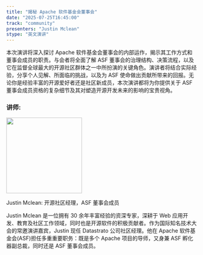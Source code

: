```yaml
---
title: "揭秘 Apache 软件基金会董事会"
date: "2025-07-25T16:45:00"
track: "community"
presenters: "Justin Mclean"
stype: "英文演讲"
---
```


本次演讲将深入探讨 Apache 软件基金会董事会的内部运作，揭示其工作方式和董事会成员的职责。与会者将全面了解 ASF 董事会的治理结构、决策流程，以及它在监督全球最大的开源社区群体之一中所扮演的关键角色。演讲者将结合实际经验，分享个人见解、所面临的挑战，以及为 ASF 使命做出贡献所带来的回报。无论你是经验丰富的开源爱好者还是社区新成员，本次演讲都将为你提供关于 ASF 董事会成员资格的复杂细节及其对塑造开源开发未来的影响的宝贵视角。

### 讲师:

<img src="https://sessionize.com/image/f7f9-400o400o1-psgL8jgznDsATwZF9JLL66.jpg" width="200" /><br/>

Justin Mclean: 开源社区经理，ASF 董事会成员

Justin Mclean 是一位拥有 30 余年丰富经验的资深专家，深耕于 Web 应用开发、教育及社区工作领域，同时也是开源软件的积极贡献者。作为国际知名技术大会的常邀演讲嘉宾，Justin 现任 Datastrato 公司社区经理。他在 Apache 软件基金会(ASF)担任多重重要职务：既是多个 Apache 项目的导师，又身兼 ASF 孵化器副总裁，同时还是 ASF 董事会成员。